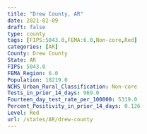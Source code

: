 ```yaml
---
title: "Drew County, AR"
date: 2021-02-09
draft: false
type: county
tags: [FIPS:5043.0,FEMA:6.0,Non-core,Red]
categories: [AR]
County: Drew County
State: AR
FIPS: 5043.0
FEMA_Region: 6.0
Population: 18219.0
NCHS_Urban_Rural_Classification: Non-core
Tests_in_prior_14_days: 969.0
Fourteen_day_test_rate_per_100000: 5319.0
Percent_Positivity_in_prior_14_days: 0.126
Level: Red
url: /states/AR/drew-county
---
```



